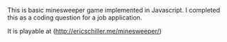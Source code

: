 This is basic minesweeper game implemented in Javascript.  I completed this as a coding question for a job application.

It is playable at (http://ericschiller.me/minesweeper/)
